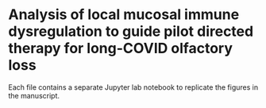 # Analysis of local mucosal immune dysregulation to guide pilot directed therapy for long-COVID olfactory loss

Each file contains a separate Jupyter lab notebook to replicate the figures in the manuscript. 
